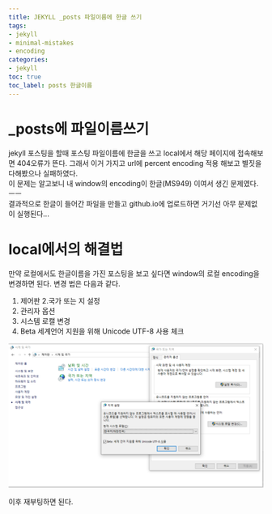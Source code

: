 ```yaml
---
title: JEKYLL _posts 파일이름에 한글 쓰기
tags:
- jekyll
- minimal-mistakes
- encoding
categories:
- jekyll
toc: true
toc_label: posts 한글이름
---
```


# _posts에 파일이름쓰기
jekyll  포스팅을 할때 포스팅 파일이름에 한글을 쓰고 local에서 해당 페이지에 접속해보면 404오류가 뜬다.  그래서 이거 가지고 url에 percent encoding  적용 해보고 별짓을 다해봤으나 실패하였다.   
이 문제는 알고보니 내 window의 encoding이 한글(MS949) 이여서 생긴 문제였다. ㅡㅡ  
결과적으로 한글이 들어간 파일을 만들고 github.io에 업로드하면 거기선 아무 문제없이 실행된다...

# local에서의 해결법
만약 로컬에서도 한글이름을 가진 포스팅을 보고 싶다면 window의 로컬 encoding을 변경하면 된다. 변경 법은 다음과 같다.
1. 제어판
2.국가 또는 지 설정
3.  관리자 옵션
4. 시스템 로캘 변경
5. Beta 세계언어 지원을 위해 Unicode UTF-8 사용 체크

![](/assets/images/jekyll-posts-hangul-set.PNG)

이후 재부팅하면 된다.
